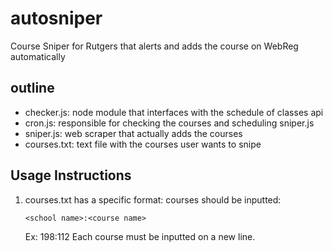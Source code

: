 # autosniper
Course Sniper for Rutgers that alerts and adds the course on WebReg automatically

## outline
- checker.js: node module that interfaces with the schedule of classes api
- cron.js: responsible for checking the courses and scheduling sniper.js
- sniper.js: web scraper that actually adds the courses
- courses.txt: text file with the courses user wants to snipe

## Usage Instructions
1. courses.txt has a specific format: courses should be inputted:
    ```
    <school name>:<course name>
    ```
    Ex: 198:112
    Each course must be inputted on a new line.
    
